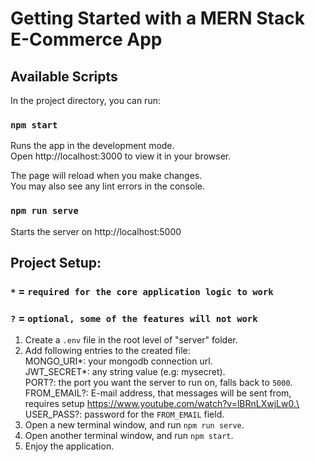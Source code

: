 # Getting Started with a MERN Stack E-Commerce App

## Available Scripts

In the project directory, you can run:

### `npm start`

Runs the app in the development mode.\
Open http://localhost:3000 to view it in your browser.

The page will reload when you make changes.\
You may also see any lint errors in the console.

### `npm run serve`

Starts the server on http://localhost:5000

## Project Setup:

### `*` = `required for the core application logic to work`

### `?` = `optional, some of the features will not work`

1. Create a `.env` file in the root level of "server" folder.
2. Add following entries to the created file:\
   MONGO_URI\*: your mongodb connection url.\
   JWT_SECRET\*: any string value (e.g: mysecret).\
   PORT?: the port you want the server to run on, falls back to `5000`.\
   FROM_EMAIL?: E-mail address, that messages will be sent from,\
   requires setup https://www.youtube.com/watch?v=lBRnLXwjLw0.\
   USER_PASS?: password for the `FROM_EMAIL` field.
3. Open a new terminal window, and run `npm run serve`.
4. Open another terminal window, and run `npm start`.
5. Enjoy the application.
